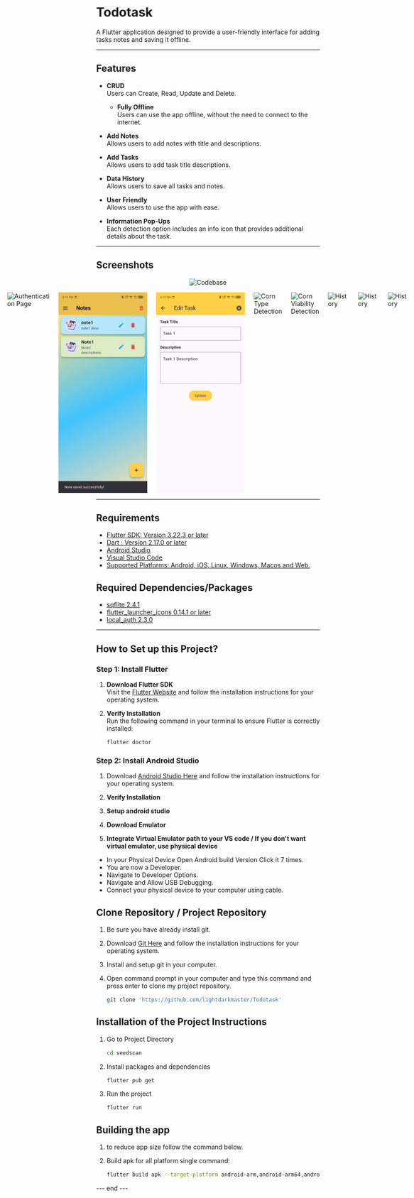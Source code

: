 # Todotask

A Flutter application designed to provide a user-friendly interface for adding tasks notes and saving it offline.

---

## Features

- **CRUD**  
  Users can Create, Read, Update and Delete.

  - **Fully Offline**  
  Users can use the app offline, without the need to connect to the internet.

- **Add Notes**  
  Allows users to add notes with title and descriptions.

- **Add Tasks**  
  Allows users to add task title descriptions.

- **Data History**  
  Allows users to save all tasks and notes.

- **User Friendly**  
  Allows users to use the app with ease.

- **Information Pop-Ups**  
  Each detection option includes an info icon that provides additional details about the task.

---

## Screenshots

<p align="center">
  <img src="screenshots/ss2.png" alt="Codebase" width="900px">
</p>

<div style="display: flex; justify-content: center; gap: 20px;">
   <img src="screenshots/ss1.png" alt="Authentication Page" width="200px">
   <img src="screenshots/ss3.jpg" alt="Home Screen" width="200px">
   <img src="screenshots/ss5.jpg" alt="Live Detection Screen" width="200px">
   <img src="screenshots/sample1CT.jpg" alt="Corn Type Detection" width="200px">
   <img src="screenshots/sampleCV.jpg" alt="Corn Viability Detection" width="200px">
   <img src="screenshots/ss_history1.jpg" alt="History" width="200px">
   <img src="screenshots/ss_graph.jpg" alt="History" width="200px">
   <img src="screenshots/ss_history.jpg" alt="History" width="200px">

</div>

---

## Requirements

- [Flutter SDK: Version 3.22.3 or later](https://flutter.dev/docs/get-started/install)
- [Dart : Version 2.17.0 or later](https://dart.dev/get-dart)
- [Android Studio](https://developer.android.com/studio)
- [Visual Studio Code](https://code.visualstudio.com/)
- [Supported Platforms: Android, iOS, Linux, Windows, Macos and Web.](https://flutter.dev/multi-platform)

## Required Dependencies/Packages
- [sqflite 2.4.1 ](https://pub.dev/packages/sqflite)
- [flutter_launcher_icons 0.14.1 or later](https://pub.dev/packages/sqflite)
- [local_auth 2.3.0](https://pub.dev/packages/local_auth)

---

## How to Set up this Project?

### Step 1: Install Flutter

1. **Download Flutter SDK**  
   Visit the [Flutter Website](https://flutter.dev/docs/get-started/install) and follow the installation instructions for your operating system.

2. **Verify Installation**  
   Run the following command in your terminal to ensure Flutter is correctly installed:
   ```bash
   flutter doctor

### Step 2: Install Android Studio
1. Download [Android Studio Here](https://developer.android.com/studio) and follow the installation instructions for your operating system.

2. **Verify Installation** 

3. **Setup android studio**  

4. **Download Emulator** 

5. **Integrate Virtual Emulator path to your VS code / If you don't want virtual emulator, use physical device** 

- In your Physical Device Open Android build Version Click it 7 times.
- You are now a Developer.
- Navigate to Developer Options.
- Navigate and Allow USB Debugging.
- Connect your physical device to your computer using cable.

## Clone Repository / Project Repository
1. Be sure you have already install git.

2. Download [Git Here](https://git-scm.com/downloads) and follow the installation instructions for your operating system.

3. Install and setup git in your computer.

4. Open command prompt in your computer and type this command and press enter to clone my project repository.
   ```bash
   git clone 'https://github.com/lightdarkmaster/Todotask'

## Installation of the Project Instructions

1. Go to Project Directory
   ```bash
   cd seedscan
2. Install packages and dependencies
   ```bash
   flutter pub get
3. Run the project
   ```bash
   flutter run

## Building the app
1. to reduce app size follow the command below.

1. Build apk for all platform single command:
    ```bash
    flutter build apk --target-platform android-arm,android-arm64,android-x64 --split-per-abi

--- end ---